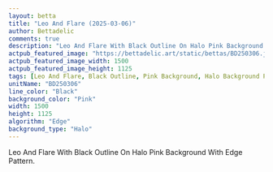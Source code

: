 ```yaml
---
layout: betta
title: "Leo And Flare (2025-03-06)"
author: Bettadelic
comments: true
description: "Leo And Flare With Black Outline On Halo Pink Background With Edge Pattern."
actpub_featured_image: "https://bettadelic.art/static/bettas/BD250306.jpg"
actpub_featured_image_width: 1500
actpub_featured_image_height: 1125
tags: [Leo And Flare, Black Outline, Pink Background, Halo Background Pattern, Edge Pattern, March 2025]
unitName: "BD250306"
line_color: "Black"
background_color: "Pink"
width: 1500
height: 1125
algorithm: "Edge"
background_type: "Halo"
---
```


Leo And Flare With Black Outline On Halo Pink Background With Edge Pattern.
